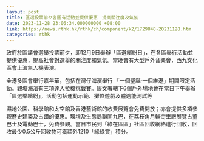 ```yaml
---
layout: post
title: 區選投票前夕各區有活動並提供優惠　提高關注度及氣氛
date: 2023-11-28 23:06:34.000000000 +08:00
link: https://news.rthk.hk/rthk/ch/component/k2/1729848-20231128.htm
categories: rthk
---
```


政府於區議會選舉投票前夕，即12月9日舉辦「區選繽紛日」，在各區舉行活動並提供優惠，提高社會對選舉的關注度和氣氛。當晚會有大型戶外音樂會，西九文化區會上演無人機表演。

全港多區會舉行嘉年華，包括在灣仔海濱舉行 「一個聖誕‧一個維港」期間限定活動。觀塘海濱有三項達人拉機挑戰賽。康文署轄下6個戶外場地會在當日下午舉辦「區選樂繽紛」，活動包括運動示範、攤位遊戲及體適能測試等
 
濕地公園、科學館和太空館及香港藝術館的收費展覽會免費開放；亦會提供多項參觀歷史建築及古蹟的優惠。環境及生態局聯同九巴，在荔枝角月輪街車廠展覽古董巴士及電動巴士，免費參觀。當日市民到「綠在區區」社區回收網絡進行回收，回收最少0.5公斤回收物可獲額外1210「綠綠賞」積分。
